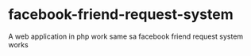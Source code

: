 # facebook-friend-request-system

A web application in php work same sa facebook friend request system works 
